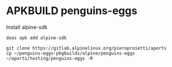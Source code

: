 # APKBUILD penguins-eggs

Install alpine-sdk
```
doas apk add alpine-sdk
```

```
git clone https://gitlab.alpinelinux.org/pieroproietti/aports
cp ~/penguins-eggs-pkgbuilds/alpine/penguins-eggs ~/aports/testing/penguins-eggs -R
```
